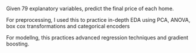 Given 79 explanatory variables, predict the final price of each home.

For preprocessing, I used this to practice in-depth EDA using PCA, ANOVA, box cox transformations and categorical encoders

For modellng, this practices advanced regression techniques and gradient boosting.
